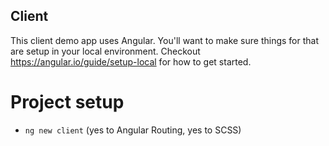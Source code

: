 ## Client
This client demo app uses Angular. You'll want to make sure things for that are setup in your local environment. Checkout https://angular.io/guide/setup-local for how to get started.

# Project setup
- `ng new client` (yes to Angular Routing, yes to SCSS)
